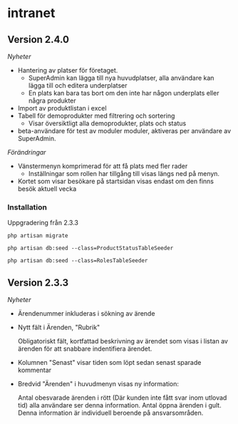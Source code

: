 # intranet

## Version 2.4.0 ##
*Nyheter*
* Hantering av platser för företaget.
    * SuperAdmin kan lägga till nya huvudplatser, alla användare kan lägga till och editera underplatser
    * En plats kan bara tas bort om den inte har någon underplats eller några produkter
* Import av produktlistan i excel
* Tabell för demoprodukter med filtrering och sortering
    * Visar översiktligt alla demoprodukter, plats och status
* beta-användare för test av moduler moduler, aktiveras per användare av SuperAdmin.
    
*Förändringar*
* Vänstermenyn komprimerad för att få plats med fler rader
    * Inställningar som rollen har tillgång till visas längs ned på menyn.
* Kortet som visar besökare på startsidan visas endast om den finns besök aktuell vecka

### Installation ###
Uppgradering från 2.3.3

<code>php artisan migrate</code>

<code>php artisan db:seed --class=ProductStatusTableSeeder</code>

<code>php artisan db:seed --class=RolesTableSeeder</code>

## Version 2.3.3 ##

*Nyheter*
* Ärendenummer inkluderas i sökning av ärende
* Nytt fält i Ärenden, "Rubrik"
    
    Obligatoriskt fält, kortfattad beskrivning av ärendet som visas i listan av ärenden för att snabbare indentifiera ärendet.
* Kolumnen "Senast" visar tiden som löpt sedan senast sparade kommentar
* Bredvid "Ärenden" i huvudmenyn visas ny information:
    
    Antal obesvarade ärenden i rött (Där kunden inte fått svar inom utlovad tid) alla användare ser denna information.
    Antal öppna ärenden i gult. Denna information är individuell beroende på ansvarsområden.